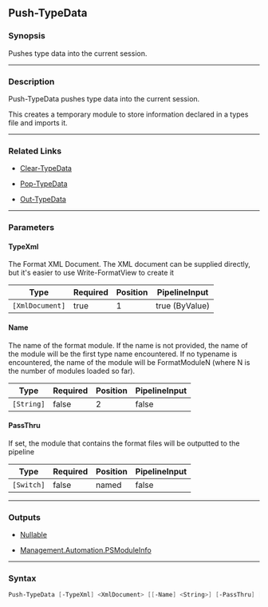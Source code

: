 Push-TypeData
-------------




### Synopsis
Pushes type data into the current session.



---


### Description

Push-TypeData pushes type data into the current session.

This creates a temporary module to store information declared in a types file and imports it.



---


### Related Links
* [Clear-TypeData](Clear-TypeData.md)



* [Pop-TypeData](Pop-TypeData.md)



* [Out-TypeData](Out-TypeData.md)





---


### Parameters
#### **TypeXml**

The Format XML Document.  The XML document can be supplied directly,
but it's easier to use Write-FormatView to create it






|Type           |Required|Position|PipelineInput |
|---------------|--------|--------|--------------|
|`[XmlDocument]`|true    |1       |true (ByValue)|



#### **Name**

The name of the format module.
If the name is not provided, the name of the module will be the first type name encountered.
If no typename is encountered, the name of the module will be FormatModuleN
(where N is the number of modules loaded so far).






|Type      |Required|Position|PipelineInput|
|----------|--------|--------|-------------|
|`[String]`|false   |2       |false        |



#### **PassThru**

If set, the module that contains the format files will be outputted to the pipeline






|Type      |Required|Position|PipelineInput|
|----------|--------|--------|-------------|
|`[Switch]`|false   |named   |false        |





---


### Outputs
* [Nullable](https://learn.microsoft.com/en-us/dotnet/api/System.Nullable)


* [Management.Automation.PSModuleInfo](https://learn.microsoft.com/en-us/dotnet/api/System.Management.Automation.PSModuleInfo)






---


### Syntax
```PowerShell
Push-TypeData [-TypeXml] <XmlDocument> [[-Name] <String>] [-PassThru] [<CommonParameters>]
```

